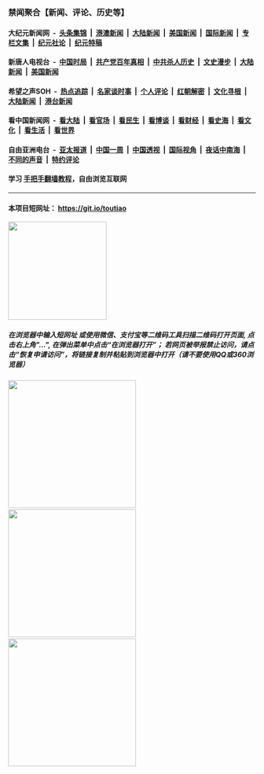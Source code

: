### 禁闻聚合【新闻、评论、历史等】

#### 大纪元新闻网 &nbsp;-&nbsp; [头条集锦](indexes/E头条集锦.md?t=02060433) &nbsp;|&nbsp; [港澳新闻](indexes/E港澳新闻.md?t=02060433)  &nbsp;|&nbsp; [大陆新闻](indexes/E大陆新闻.md?t=02060433) &nbsp;|&nbsp; [美国新闻](indexes/E美国新闻.md?t=02060433) &nbsp;|&nbsp; [国际新闻](indexes/E国际新闻.md?t=02060433) &nbsp;|&nbsp; [专栏文集](indexes/E专栏文集.md?t=02060433) &nbsp;|&nbsp; [纪元社论](indexes/E纪元社论.md?t=02060433) &nbsp;|&nbsp; [纪元特稿](indexes/E纪元特稿.md?t=02060433) 

#### 新唐人电视台 &nbsp;-&nbsp; [中国时局](indexes/N中国时局.md?t=02060433) &nbsp;|&nbsp; [共产党百年真相](indexes/N共产党百年真相.md?t=02060433) &nbsp;|&nbsp; [中共杀人历史](indexes/N中共杀人历史.md?t=02060433) &nbsp;|&nbsp; [文史漫步](indexes/N文史漫步.md?t=02060433) &nbsp;|&nbsp; [大陆新闻](indexes/N大陆新闻.md?t=02060433) &nbsp;|&nbsp; [美国新闻](indexes/N美国新闻.md?t=02060433)

#### 希望之声SOH &nbsp;-&nbsp; [热点追踪](indexes/H热点追踪.md?t=02060433) &nbsp;|&nbsp; [名家谈时事](indexes/H名家谈时事.md?t=02060433) &nbsp;|&nbsp; [个人评论](indexes/H个人评论.md?t=02060433)  &nbsp;|&nbsp; [红朝解密](indexes/H红朝解密.md?t=02060433) &nbsp;|&nbsp; [文化寻根](indexes/H文化寻根.md?t=02060433) &nbsp;|&nbsp; [大陆新闻](indexes/H大陆新闻.md?t=02060433) &nbsp;|&nbsp; [港台新闻](indexes/H港台新闻.md?t=02060433)

#### 看中国新闻网 &nbsp;-&nbsp; [看大陆](indexes/S看大陆.md?t=02060433) &nbsp;|&nbsp; [看官场](indexes/S看官场.md?t=02060433) &nbsp;|&nbsp; [看民生](indexes/S看民生.md?t=02060433)  &nbsp;|&nbsp; [看博谈](indexes/S看博谈.md?t=02060433) &nbsp;|&nbsp; [看财经](indexes/S看财经.md?t=02060433) &nbsp;|&nbsp; [看史海](indexes/S看史海.md?t=02060433) &nbsp;|&nbsp; [看文化](indexes/S看文化.md?t=02060433) &nbsp;|&nbsp; [看生活](indexes/S看生活.md?t=02060433) &nbsp;|&nbsp; [看世界](indexes/S看世界.md?t=02060433)

#### 自由亚洲电台 &nbsp;-&nbsp; [亚太报道](indexes/R亚太报道.md?t=02060433) &nbsp;|&nbsp; [中国一周](indexes/R中国一周.md?t=02060433) &nbsp;|&nbsp; [中国透视](indexes/R中国透视.md?t=02060433)  &nbsp;|&nbsp; [国际视角](indexes/R国际视角.md?t=02060433) &nbsp;|&nbsp; [夜话中南海](indexes/R夜话中南海.md?t=02060433) &nbsp;|&nbsp; [不同的声音](indexes/R不同的声音.md?t=02060433) &nbsp;|&nbsp; [特约评论](indexes/R特约评论.md?t=02060433)

#### 学习 [手把手翻墙教程](https://github.com/gfw-breaker/guides/wiki)，自由浏览互联网

----

#### 本项目短网址： https://git.io/toutiao
<img src="https://raw.githubusercontent.com/gfw-breaker/banned-news/master/scripts/img/qr.png" width="200px"/>  

##### 在浏览器中输入短网址 或使用微信、支付宝等二维码工具扫描二维码打开页面, 点击右上角"...", 在弹出菜单中点击“在浏览器打开”； 若网页被举报禁止访问，请点击“恢复申请访问”，将链接复制并粘贴到浏览器中打开（请不要使用QQ或360浏览器）

<img src="https://raw.githubusercontent.com/gfw-breaker/banned-news/master/scripts/img/1.png" width="260px"/> &nbsp; <img src="https://raw.githubusercontent.com/gfw-breaker/banned-news/master/scripts/img/2.png" width="260px"/> &nbsp; <img src="https://raw.githubusercontent.com/gfw-breaker/banned-news/master/scripts/img/3.png" width="260px"/>
